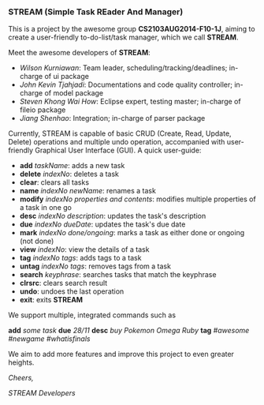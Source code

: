 ### STREAM (Simple Task REader And Manager)

This is a project by the awesome group **CS2103AUG2014-F10-1J**, aiming to create a user-friendly to-do-list/task manager, which we call **STREAM**.

Meet the awesome developers of **STREAM**:
* *Wilson Kurniawan*: Team leader, scheduling/tracking/deadlines; in-charge of ui package
* *John Kevin Tjahjadi*: Documentations and code quality controller; in-charge of model package 
* *Steven Khong Wai How*: Eclipse expert, testing master; in-charge of fileio package
* *Jiang Shenhao*: Integration; in-charge of parser package

Currently, STREAM is capable of basic CRUD (Create, Read, Update, Delete) operations and multiple undo operation, accompanied with user-friendly Graphical User Interface (GUI). A quick user-guide:
* **add** *taskName*: adds a new task
* **delete** *indexNo*: deletes a task
* **clear**: clears all tasks
* **name** *indexNo* *newName*: renames a task
* **modify** *indexNo* *properties and contents*: modifies multiple properties of a task in one go
* **desc** *indexNo* *description*: updates the task's description
* **due**  *indexNo* *dueDate*: updates the task's due date
* **mark** *indexNo* *done/ongoing*: marks a task as either done or ongoing (not done)
* **view** *indexNo*: view the details of a task
* **tag** *indexNo* *tags*: adds tags to a task
* **untag** *indexNo* *tags*: removes tags from a task
* **search** *keyphrase*: searches tasks that match the keyphrase
* **clrsrc**: clears search result
* **undo**: undoes the last operation
* **exit**: exits **STREAM**

We support multiple, integrated commands such as

**add** *some task* **due** *28/11* **desc** *buy Pokemon Omega Ruby* **tag** *#awesome #newgame #whatisfinals*

We aim to add more features and improve this project to even greater heights.

*Cheers,*

*STREAM Developers*